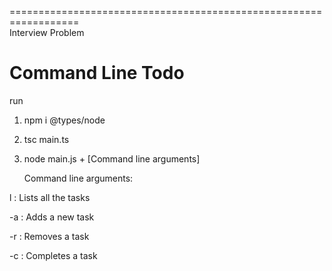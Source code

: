 ==================================================================  
Interview Problem

# Command Line Todo

run

1. npm i @types/node

2. tsc main.ts

3. node main.js + [Command line arguments]

   Command line arguments:

l : Lists all the tasks

-a : Adds a new task

-r : Removes a task

-c : Completes a task
